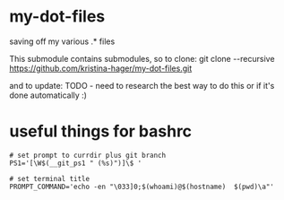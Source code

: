 # my-dot-files
saving off my various .* files

This submodule contains submodules, so to clone:
git clone --recursive https://github.com/kristina-hager/my-dot-files.git


and to update:
TODO - need to research the best way to do this or if it's done automatically :)

# useful things for bashrc
```
# set prompt to currdir plus git branch
PS1='[\W$(__git_ps1 " (%s)")]\$ '

# set terminal title
PROMPT_COMMAND='echo -en "\033]0;$(whoami)@$(hostname)  $(pwd)\a"'
```
